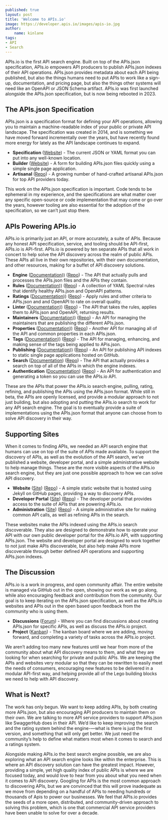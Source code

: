 ```yaml
---
published: true
layout: post
title: 'Welcome to APIs.io'
image: https://developer.apis.io/images/apis-io.jpg
author:
    name: kinlane
tags:
- API
- Search
---
```

APIs.io is the first API search engine. Built on top of the APIs.json specification, APIs.io empowers API producers to publish APIs.json indexes of their API operations. APIs.json provides metadata about each API being published, but also the things humans need to put APIs to work like a sign-up, documentation, and pricing page, but also the things other systems will need like an OpenAPI or JSON Schema artifact. APIs.io was first launched alongside the APIs.json specification, but is now being rebooted in 2023.

## The APIs.json Specification
APIs.json is a specification format for defining your API operations, allowing you to maintain a machine-readable index of your public or private API landscape. The specification was created in 2014, and is something we have moved forward incrementally over the years, but have recently found more energy for lately as the API landscape continues to expand.

-   **Specification** ([Website](https://apisjson.org/)) - The current JSON or YAML format you can put into any well-known location.
-   **Builder** ([Website](http://builder.apisyaml.org/)) - A form for building APIs.json files quickly using a simple single page application.
-   **Artisanal** ([Repo](https://github.com/apis-json/artisanal)) - A growing number of hand-crafted artisanal APIs.json for top API providers today.

This work on the APIs.json specification is important. Code tends to be ephemeral in my experience, and the specifications are what matter over any specific open-source or code implementation that may come or go over the years, however tooling are also essential for the adoption of the specification, so we can’t just stop there.

## APIs Powering APIs.io
APIs.io is primarily just an API, or more accurately, a suite of APIs. Because any honest API specification, service, and tooling should be API-first, APIs.io is API-first. APIs.io is powered by ten separate APIs that all work in concert to help solve the API discovery across the realm of public APIs. These APIs all live in their own repositories, with their own documentation, and other resources, making for a buffet of API discovery solutions.

-   **Engine** ([Documentation](https://engine-docs.apis.io/))) ([Repo](https://github.com/api-search/engine-api)) - The API that actually pulls and processes the APIs.json files and the APIs they contain.
-   **Rules** ([Documentation](https://rules-docs.apis.io/))) ([Repo](https://github.com/api-search/rules-api)) - A collection of YAML Spectral rules that identify healthy APIs.json and OpenAPI patterns.
-   **Ratings** ([Documentation](https://ratings-docs.apis.io/))) ([Repo](https://github.com/api-search/ratings-api)) - Apply rules and other criteria to APIs.json and and OpenAPI to rate on overall quality.
-   **Linter** ([Documentation](https://linter-docs.apis.io/))) ([Repo](https://github.com/api-search/linter-api)) - The API that takes the rules, applies them to APIs.json and OpenAPI, returning results.
-   **Maintainers** ([Documentation](https://maintainers-docs.apis.io/))) ([Repo](https://github.com/api-search/maintainers-api)) - An API for managing the maintainers that are publishing the different APIs.json.
-   **Properties** ([Documentation](https://properties-docs.apis.io/))) ([Repo](https://github.com/api-search/properties-api)) - Another API for managing all of the API and common properties in each APIs.json.
-   **Tags** ([Documentation](https://tags-docs.apis.io/))) ([Repo](https://github.com/api-search/tags-api)) - The API for managing, enhancing, and making sense of the tags being applied to APis.json.
-   **Publishing** ([Documentation](https://publishing-docs.apis.io/))) ([Repo](https://github.com/api-search/publishing-api)) - An API for publishing API indexes to static single page applications hosted on GitHub.
-   **Search** ([Documentation](https://search-docs.apis.io/)) ([Repo](https://github.com/api-search/search-api)) - The API that actually provides a search on top of all of the APIs in which the engine indexes.
-   **Authentication** ([Documentation](https://auth-docs.apis.io/)) ([Repo](https://github.com/api-search/authentication-api)) - An API for authentication and generating a token so you can use the APIs.io API.

These are the APIs that power the APIs.io search engine, pulling, rating, refining, and publishing the APIs using the APIs.json format. While still in beta, the APIs are openly licensed, and provide a modular approach to not just building, but also adopting and putting the APIs.io search to work for any API search engine. The goal is to eventually provide a suite of implementations using the APIs.json format that anyone can choose from to solve API discovery in their way.

## Supporting Sites
When it comes to finding APIs, we needed an API search engine that humans can use on top of the suite of APIs made available. To support the discovery of APIs, as well as the evolution of the API search, we’ve published a website, developer portal, and a simple administrative website to help manage things. These are the more visible aspects of the APIs.io search engine, but they are just one possible approach to how we can solve API discovery.

-   **Website** ([Site](https://apis.io/)) ([Repo](https://github.com/api-search/web-site)) - A simple static website that is hosted using Jekyll on GitHub pages, providing a way to discovery APIs.
-   **Developer Portal** ([Site](https://developer.apis.io/)) ([Repo](https://github.com/api-search/developer-portal)) - The developer portal that provides access to the suite of APIs that are powering APIs.io.
-   **Administration** ([Site](https://admin.apis.io/)) ([Repo](https://github.com/api-search/admin)) - A simple administrative site for making common API calls, as well as refining APIs in the search.

These websites make the APIs indexed using the APIs.io search discoverable. They also are designed to demonstrate how to operate your API with our own public developer portal for the APIs.io API, with supporting APIs.json. The website and developer portal are designed to work together to not just make APIs discoverable, but also help make APIs more discoverable through better defined API operations and supporting APIs.json indexes.

## The Discussion
APIs.io is a work in progress, and open community affair. The entire website is managed via GitHub out in the open, showing our work as we go along, while also encouraging feedback and contribution from the community. Our goal is to keep iterating on the APIs.json specification, as well as the APIs.io websites and APIs out in the open based upon feedback from the community who is using them.

-   **Discussions** ([Forum](https://github.com/orgs/api-search/projects/1/views/1)) - Where you can find discussions about creating APIs.json for specific APIs, as well as discuss the APIs.io project.
-   **Project** ([Kanban](https://github.com/orgs/api-search/projects/1/views/1)) - The kanban board where we are adding, moving forward, and completing a variety of tasks across the APIs.io project.

We aren’t adding too many new features until we hear from more of the community about what API discovery means to them, and what they are looking for when searching for private and public APIs. We are keeping the APIs and websites very modular so that they can be rewritten to easily meet the needs of consumers, encouraging new features to be delivered in a modular API-first way, and helping provide all of the Lego building blocks we need to help with API discovery.

## What is Next?
The work has only begun. We want to keep adding APIs, by both creating more APIs.json, but also encouraging API producers to maintain them on their own. We are talking to more API service providers to support APIs.json like SwaggerHub does in their API. We’d like to keep improving the search and the rating system behind the engine-—what is there is just the first version, and something that will only get better. We just need the community’s help to define what matters most when it comes to search and a ratings system.

Alongside making APIs.io the best search engine possible, we are also exploring what an API search engine looks like within the enterprise. This is where an API discovery solution can have the greatest impact. However, providing a simple, yet high quality index of public APIs is where we are focused today, and would love to hear from you about what you need when it comes to API discovery. Googling for APIs is the most common approach to discovering APIs, but we are convinced that this will prove inadequate as we move from depending on a handful of APIs to needing hundreds or thousands of Apis to power our businesses. We feel that APIs.io provides the seeds of a more open, distributed, and community-driven approach to solving this problem, which is one that commercial API service providers have been unable to solve for over a decade.
